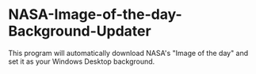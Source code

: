 # NASA-Image-of-the-day-Background-Updater
This program will automatically download NASA's "Image of the day" and set it as your Windows Desktop background.
